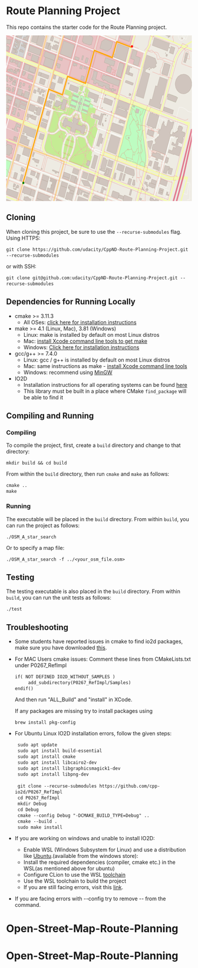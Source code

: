 # Route Planning Project

This repo contains the starter code for the Route Planning project.

<img src="map.png" width="600" height="450" />

## Cloning

When cloning this project, be sure to use the `--recurse-submodules` flag. Using HTTPS:
```
git clone https://github.com/udacity/CppND-Route-Planning-Project.git --recurse-submodules
```
or with SSH:
```
git clone git@github.com:udacity/CppND-Route-Planning-Project.git --recurse-submodules
```

## Dependencies for Running Locally
* cmake >= 3.11.3
  * All OSes: [click here for installation instructions](https://cmake.org/install/)
* make >= 4.1 (Linux, Mac), 3.81 (Windows)
  * Linux: make is installed by default on most Linux distros
  * Mac: [install Xcode command line tools to get make](https://developer.apple.com/xcode/features/)
  * Windows: [Click here for installation instructions](http://gnuwin32.sourceforge.net/packages/make.htm)
* gcc/g++ >= 7.4.0
  * Linux: gcc / g++ is installed by default on most Linux distros
  * Mac: same instructions as make - [install Xcode command line tools](https://developer.apple.com/xcode/features/)
  * Windows: recommend using [MinGW](http://www.mingw.org/)
* IO2D
  * Installation instructions for all operating systems can be found [here](https://github.com/cpp-io2d/P0267_RefImpl/blob/master/BUILDING.md)
  * This library must be built in a place where CMake `find_package` will be able to find it
 

## Compiling and Running

### Compiling
To compile the project, first, create a `build` directory and change to that directory:
```
mkdir build && cd build
```
From within the `build` directory, then run `cmake` and `make` as follows:
```
cmake ..
make
```
### Running
The executable will be placed in the `build` directory. From within `build`, you can run the project as follows:
```
./OSM_A_star_search
```
Or to specify a map file:
```
./OSM_A_star_search -f ../<your_osm_file.osm>
```

## Testing

The testing executable is also placed in the `build` directory. From within `build`, you can run the unit tests as follows:
```
./test
```

## Troubleshooting
* Some students have reported issues in cmake to find io2d packages, make sure you have downloaded [this](https://github.com/cpp-io2d/P0267_RefImpl/blob/master/BUILDING.md#xcode-and-libc).
* For MAC Users cmake issues: Comment these lines from CMakeLists.txt under P0267_RefImpl
    ```
    if( NOT DEFINED IO2D_WITHOUT_SAMPLES )
	     add_subdirectory(P0267_RefImpl/Samples)
    endif()
    ```
    And then run "ALL_Build" and "install" in XCode.
    
    If any packages are missing try to install packages using 
    ```
    brew install pkg-config
    ```
 * For Ubuntu Linux IO2D installation errors, follow the given steps:
   ```
	sudo apt update
	sudo apt install build-essential
	sudo apt install cmake
	sudo apt install libcairo2-dev
	sudo apt install libgraphicsmagick1-dev
	sudo apt install libpng-dev

	git clone --recurse-submodules https://github.com/cpp-io2d/P0267_RefImpl
	cd P0267_RefImpl
	mkdir Debug
	cd Debug
	cmake --config Debug "-DCMAKE_BUILD_TYPE=Debug" ..
	cmake --build .
	sudo make install
   ```
     
 * If you are working on windows and unable to install IO2D:
      * Enable WSL (Windows Subsystem for Linux) and use a distribution like [Ubuntu](https://ubuntu.com/wsl).(available from the windows store): 
      * Install the required dependencies (compiler, cmake etc.) in the WSL(as mentioned above for ubuntu)
      * Configure CLion to use the WSL [toolchain](https://www.jetbrains.com/help/clion/how-to-use-wsl-development-environment-in-product.html#wsl-tooclhain)
      * Use the WSL toolchain to build the project
      * If you are still facing errors, visit this [link](https://github.com/udacity/CppND-Route-Planning-Project/issues/9).
     

* If you are facing errors with --config try to remove -- from the command.


# Open-Street-Map-Route-Planning
# Open-Street-Map-Route-Planning
